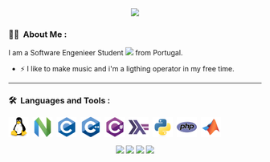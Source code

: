 <div id="header" align="center">
  <img src="https://media.giphy.com/media/M9gbBd9nbDrOTu1Mqx/giphy.gif" width="100"/>
</div>

### :woman_technologist: &nbsp;About Me :
I am a Software Engenieer Student <img src="https://media.giphy.com/media/WUlplcMpOCEmTGBtBW/giphy.gif" width="30"> from Portugal.

- ⚡ I like to make music and i'm a ligthing operator in my free time.

---

### 🛠 &nbsp;Languages and Tools :

<p>
  <div class="Img">
    <img src="https://github.com/devicons/devicon/blob/master/icons/linux/linux-original.svg" title="Linux" alt="Linux" width="40" height="40"/>&nbsp;
    <img src="https://github.com/devicons/devicon/blob/master/icons/neovim/neovim-original.svg" title="NeoVim" alt="neovim" width="40" height="40"/>&nbsp;
    <img src="https://github.com/devicons/devicon/blob/master/icons/c/c-original.svg" title="C" alt="C" width="40" height="40"/>&nbsp;
    <img src="https://github.com/devicons/devicon/blob/master/icons/cplusplus/cplusplus-original.svg" title="C++" alt="C++" width="40" height="40"/>&nbsp;
    <img src="https://github.com/devicons/devicon/blob/master/icons/csharp/csharp-original.svg" title="C#" alt="C#" width="40" height="40"/>&nbsp;
    <img src="https://github.com/devicons/devicon/blob/master/icons/haskell/haskell-original.svg" title="Haskell" alt="Haskell" width="40" height="40"/>&nbsp;
    <img src="https://github.com/devicons/devicon/blob/master/icons/python/python-original.svg" title="Python" alt="Python" width="40" height="40"/>&nbsp;
    <img src="https://github.com/devicons/devicon/blob/master/icons/php/php-original.svg" title="PHP" alt="PHP" width="40" height="40"/>&nbsp;
    <img src="https://github.com/devicons/devicon/blob/master/icons/matlab/matlab-original.svg" title="MatLab" alt="MatLab" width="40" height="40"/>&nbsp;
    </div>
</p>
<div id="badges" align="center">
  <img src="https://img.shields.io/badge/eat-orange?logo={moto}&ogoColor={purple}">
  <img src="https://img.shields.io/badge/code-purple?logo={moto}&ogoColor={purple}">
  <img src="https://img.shields.io/badge/sleep-orange?logo={moto}&ogoColor={purple}">
  <img src="https://img.shields.io/badge/repeat-purple?logo={moto}&ogoColor={purple}">
</div>
